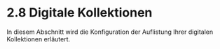 # 2.8 Digitale Kollektionen

In diesem Abschnitt wird die Konfiguration der Auflistung Ihrer digitalen Kollektionen erläutert.

